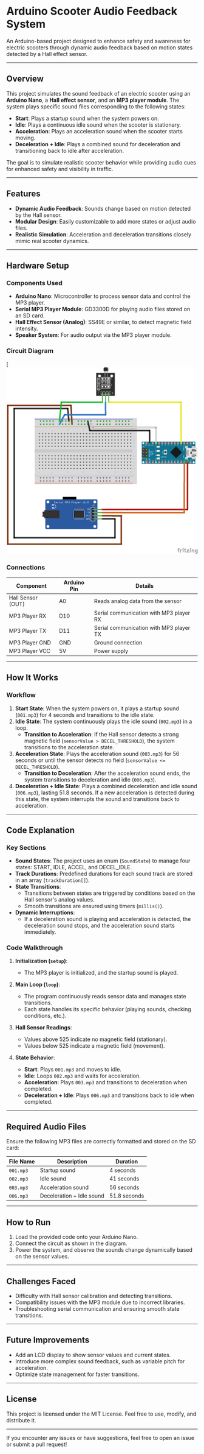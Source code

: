 # Arduino Scooter Audio Feedback System

An Arduino-based project designed to enhance safety and awareness for electric scooters through dynamic audio feedback based on motion states detected by a Hall effect sensor.

---

## Overview

This project simulates the sound feedback of an electric scooter using an **Arduino Nano**, a **Hall effect sensor**, and an **MP3 player module**. The system plays specific sound files corresponding to the following states:

- **Start**: Plays a startup sound when the system powers on.
- **Idle**: Plays a continuous idle sound when the scooter is stationary.
- **Acceleration**: Plays an acceleration sound when the scooter starts moving.
- **Deceleration + Idle**: Plays a combined sound for deceleration and transitioning back to idle after acceleration.

The goal is to simulate realistic scooter behavior while providing audio cues for enhanced safety and visibility in traffic.

---

## Features

- **Dynamic Audio Feedback**: Sounds change based on motion detected by the Hall sensor.
- **Modular Design**: Easily customizable to add more states or adjust audio files.
- **Realistic Simulation**: Acceleration and deceleration transitions closely mimic real scooter dynamics.

---

## Hardware Setup

### Components Used

- **Arduino Nano**: Microcontroller to process sensor data and control the MP3 player.
- **Serial MP3 Player Module**: GD3300D for playing audio files stored on an SD card.
- **Hall Effect Sensor (Analog)**: SS49E or similar, to detect magnetic field intensity.
- **Speaker System**: For audio output via the MP3 player module.

### Circuit Diagram

[![Circuit Diagram](ptgirhub.png)

### Connections

| **Component**     | **Arduino Pin**    | **Details**                                |
|--------------------|--------------------|--------------------------------------------|
| Hall Sensor (OUT)  | A0                | Reads analog data from the sensor          |
| MP3 Player RX      | D10               | Serial communication with MP3 player RX    |
| MP3 Player TX      | D11               | Serial communication with MP3 player TX    |
| MP3 Player GND     | GND               | Ground connection                          |
| MP3 Player VCC     | 5V                | Power supply                               |

---

## How It Works

### Workflow

1. **Start State**: When the system powers on, it plays a startup sound (`001.mp3`) for 4 seconds and transitions to the idle state.
2. **Idle State**: The system continuously plays the idle sound (`002.mp3`) in a loop. 
    - **Transition to Acceleration**: If the Hall sensor detects a strong magnetic field (`sensorValue > DECEL_THRESHOLD`), the system transitions to the acceleration state.
3. **Acceleration State**: Plays the acceleration sound (`003.mp3`) for 56 seconds or until the sensor detects no field (`sensorValue <= DECEL_THRESHOLD`).
    - **Transition to Deceleration**: After the acceleration sound ends, the system transitions to deceleration and idle (`006.mp3`).
4. **Deceleration + Idle State**: Plays a combined deceleration and idle sound (`006.mp3`), lasting 51.8 seconds. If a new acceleration is detected during this state, the system interrupts the sound and transitions back to acceleration.

---

## Code Explanation

### Key Sections

- **Sound States**: The project uses an enum (`SoundState`) to manage four states: START, IDLE, ACCEL, and DECEL_IDLE.
- **Track Durations**: Predefined durations for each sound track are stored in an array (`trackDuration[]`).
- **State Transitions**:
  - Transitions between states are triggered by conditions based on the Hall sensor's analog values.
  - Smooth transitions are ensured using timers (`millis()`).
- **Dynamic Interruptions**:
  - If a deceleration sound is playing and acceleration is detected, the deceleration sound stops, and the acceleration sound starts immediately.

### Code Walkthrough

1. **Initialization (`setup`)**:
   - The MP3 player is initialized, and the startup sound is played.

2. **Main Loop (`loop`)**:
   - The program continuously reads sensor data and manages state transitions.
   - Each state handles its specific behavior (playing sounds, checking conditions, etc.).

3. **Hall Sensor Readings**:
   - Values above 525 indicate no magnetic field (stationary).
   - Values below 525 indicate a magnetic field (movement).

4. **State Behavior**:
   - **Start**: Plays `001.mp3` and moves to idle.
   - **Idle**: Loops `002.mp3` and waits for acceleration.
   - **Acceleration**: Plays `003.mp3` and transitions to deceleration when completed.
   - **Deceleration + Idle**: Plays `006.mp3` and transitions back to idle when completed.

---

## Required Audio Files

Ensure the following MP3 files are correctly formatted and stored on the SD card:

| **File Name** | **Description**            | **Duration** |
|---------------|----------------------------|--------------|
| `001.mp3`     | Startup sound              | 4 seconds    |
| `002.mp3`     | Idle sound                 | 41 seconds   |
| `003.mp3`     | Acceleration sound         | 56 seconds   |
| `006.mp3`     | Deceleration + Idle sound  | 51.8 seconds |

---

## How to Run

1. Load the provided code onto your Arduino Nano.
2. Connect the circuit as shown in the diagram.
3. Power the system, and observe the sounds change dynamically based on the sensor values.

---

## Challenges Faced

- Difficulty with Hall sensor calibration and detecting transitions.
- Compatibility issues with the MP3 module due to incorrect libraries.
- Troubleshooting serial communication and ensuring smooth state transitions.

---

## Future Improvements

- Add an LCD display to show sensor values and current states.
- Introduce more complex sound feedback, such as variable pitch for acceleration.
- Optimize state management for faster transitions.

---

## License

This project is licensed under the MIT License. Feel free to use, modify, and distribute it.

---

If you encounter any issues or have suggestions, feel free to open an issue or submit a pull request!

